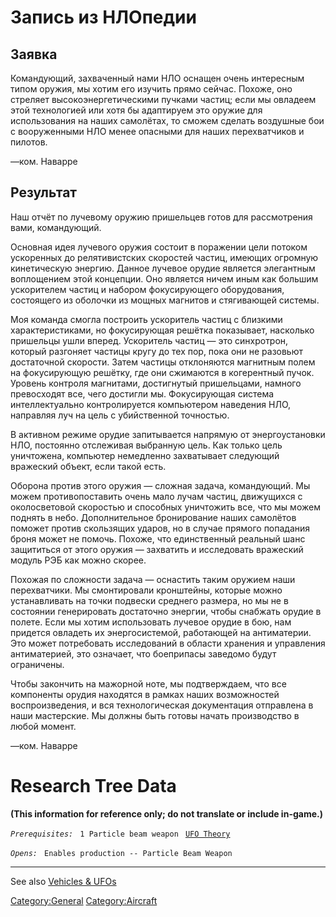 # Запись из НЛОпедии

## Заявка

Командующий, захваченный нами НЛО оснащен очень интересным типом оружия,
мы хотим его изучить прямо сейчас. Похоже, оно стреляет
высокоэнергетическими пучками частиц; если мы овладеем этой технологией
или хотя бы адаптируем это оружие для использования на наших самолётах,
то сможем сделать воздушные бои с вооруженными НЛО менее опасными для
наших перехватчиков и пилотов.

—ком. Наварре

## Результат

Наш отчёт по лучевому оружию пришельцев готов для рассмотрения вами,
командующий.

Основная идея лучевого оружия состоит в поражении цели потоком
ускоренных до релятивистских скоростей частиц, имеющих огромную
кинетическую энергию. Данное лучевое орудие является элегантным
воплощением этой концепции. Оно является ничем иным как большим
ускорителем частиц и набором фокусирующего оборудования, состоящего из
оболочки из мощных магнитов и стягивающей системы.

Моя команда смогла построить ускоритель частиц с близкими
характеристиками, но фокусирующая решётка показывает, насколько
пришельцы ушли вперед. Ускоритель частиц — это синхротрон, который
разгоняет частицы кругу до тех пор, пока они не разовьют достаточной
скорости. Затем частицы отклоняются магнитным полем на фокусирующую
решётку, где они сжимаются в когерентный пучок. Уровень контроля
магнитами, достигнутый пришельцами, намного превосходят все, чего
достигли мы. Фокусирующая система интеллектуально контролируется
компьютером наведения НЛО, направляя луч на цель с убийственной
точностью.

В активном режиме орудие запитывается напрямую от энергоустановки НЛО,
постоянно отслеживая выбранную цель. Как только цель уничтожена,
компьютер немедленно захватывает следующий вражеский объект, если такой
есть.

Оборона против этого оружия — сложная задача, командующий. Мы можем
противопоставить очень мало лучам частиц, движущихся с околосветовой
скоростью и способных уничтожить все, что мы можем поднять в небо.
Дополнительное бронирование наших самолётов поможет против скользящих
ударов, но в случае прямого попадания броня может не помочь. Похоже, что
единственный реальный шанс защититься от этого оружия — захватить и
исследовать вражеский модуль РЭБ как можно скорее.

Похожая по сложности задача — оснастить таким оружием наши перехватчики.
Мы смонтировали кронштейны, которые можно устанавливать на точки
подвески среднего размера, но мы не в состоянии генерировать достаточно
энергии, чтобы снабжать орудие в полете. Если мы хотим использовать
лучевое орудие в бою, нам придется овладеть их энергосистемой,
работающей на антиматерии. Это может потребовать исследований в области
хранения и управления антиматерией, это означает, что боеприпасы
заведомо будут ограничены.

Чтобы закончить на мажорной ноте, мы подтверждаем, что все компоненты
орудия находятся в рамках наших возможностей воспроизведения, и вся
технологическая документация отправлена в наши мастерские. Мы должны
быть готовы начать производство в любой момент.

—ком. Наварре

# Research Tree Data

**(This information for reference only; do not translate or include
in-game.)**

*`Prerequisites:`*
` 1 Particle beam weapon`
` `[`UFO Theory`](Research/UFO_Theory "wikilink")

*`Opens:`*
` Enables production -- Particle Beam Weapon`

------------------------------------------------------------------------

See also [Vehicles & UFOs](Vehicles_&_UFOs "wikilink")

[Category:General](Category:General "wikilink")
[Category:Aircraft](Category:Aircraft "wikilink")